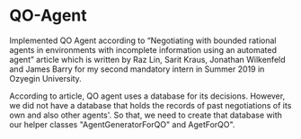 # QO-Agent
Implemented QO Agent according to “Negotiating with bounded rational agents in environments with incomplete information using an automated agent” article which is written by Raz Lin, Sarit Kraus, Jonathan Wilkenfeld and James Barry for my second mandatory intern in Summer 2019 in Ozyegin University.

According to article, QO agent uses a database for its decisions. However, we did not have a database that holds the records of past negotiations of its own and also other agents'. So that, we need to create that database with our helper classes "AgentGeneratorForQO" and AgetForQO".